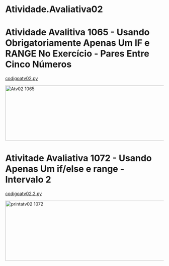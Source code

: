 # Atividade.Avaliativa02 

# Atividade Avalitiva 1065 - Usando Obrigatoriamente Apenas Um IF e RANGE No Exercício - Pares Entre Cinco Números

[codigoatv02.py](https://github.com/user-attachments/files/22430940/codigoatv02.py)

<img width="1523" height="175" alt="Atv02 1065" src="https://github.com/user-attachments/assets/7e6e8d3d-c589-49aa-a2fb-92c2b00cdefa" />

# Ativitade Avaliativa 1072 - Usando Apenas Um if/else e range - Intervalo 2

[codigoatv02.2.py](https://github.com/user-attachments/files/22431390/codigoatv02.2.py)

<img width="1333" height="191" alt="printatv02 1072" src="https://github.com/user-attachments/assets/9888cce1-3cd4-48e6-a38b-efc2dcf1085e" />

